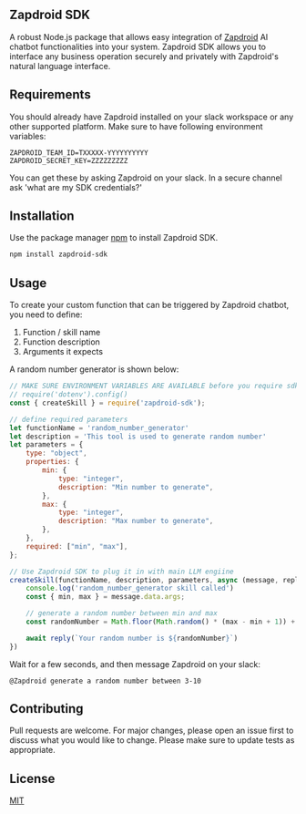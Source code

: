 ## Zapdroid SDK
A robust Node.js package that allows easy integration of [Zapdroid](https://www.zapdroid.io/) AI chatbot functionalities into your system. Zapdroid SDK allows you to interface any business operation securely and privately with Zapdroid's natural language interface.


## Requirements
You should already have Zapdroid installed on your slack workspace or any other supported platform.
Make sure to have following environment variables:
```
ZAPDROID_TEAM_ID=TXXXXX-YYYYYYYYYY
ZAPDROID_SECRET_KEY=ZZZZZZZZZ
```

You can get these by asking Zapdroid on your slack. In a secure channel ask 'what are my SDK credentials?'


## Installation
Use the package manager [npm](https://www.npmjs.com/) to install Zapdroid SDK.
```bash
npm install zapdroid-sdk
```

## Usage

To create your custom function that can be triggered by Zapdroid chatbot, you need to define:
1. Function / skill name
2. Function description
3. Arguments it expects

A random number generator is shown below:

```javascript
// MAKE SURE ENVIRONMENT VARIABLES ARE AVAILABLE before you require sdk 
// require('dotenv').config()
const { createSkill } = require('zapdroid-sdk');

// define required parameters
let functionName = 'random_number_generator'
let description = 'This tool is used to generate random number'
let parameters = {
    type: "object",
    properties: {
        min: {
            type: "integer",
            description: "Min number to generate",
        },
        max: {
            type: "integer",
            description: "Max number to generate",
        },
    },
    required: ["min", "max"],
};

// Use Zapdroid SDK to plug it in with main LLM engiine
createSkill(functionName, description, parameters, async (message, reply) => {
    console.log('random_number_generator skill called')
    const { min, max } = message.data.args;

    // generate a random number between min and max
    const randomNumber = Math.floor(Math.random() * (max - min + 1)) + min;

    await reply(`Your random number is ${randomNumber}`)
})
```

Wait for a few seconds, and then message Zapdroid on your slack:
```
@Zapdroid generate a random number between 3-10
```

## Contributing
Pull requests are welcome. For major changes, please open an issue first to discuss what you would like to change.
Please make sure to update tests as appropriate.


## License
[MIT](https://choosealicense.com/licenses/mit/)